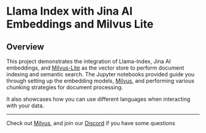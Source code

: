 # Llama Index with Jina AI Embeddings and Milvus Lite

## Overview
This project demonstrates the integration of Llama-Index, Jina AI embeddings, and [Milvus-Lite](https://github.com/milvus-io/milvus-lite) as the vector store to perform document indexing and semantic search. 
The Jupyter notebooks provided guide you through setting up the embedding models, [Milvus](https://github.com/milvus-io/milvus), and performing various chunking strategies for document processing.

It also showcases how you can use different languages when interacting with your data. 

--- 

Check out [Milvus](https://github.com/milvus-io/milvus), and join our [Discord](https://discord.gg/FG6hMJStWu) if you have some questions

